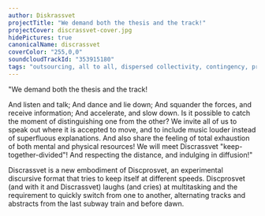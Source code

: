 ```yaml
---
author: Diskrassvet
projectTitle: "We demand both the thesis and the track!"
projectCover: discrassvet-cover.jpg
hidePictures: true
canonicalName: discrassvet
coverColor: "255,0,0"
soundcloudTrackId: "353915180"
tags: "outsourcing, all to all, dispersed collectivity, contingency, practices of ourselves, social choreography, 8-BIT DESIRE, yesterday's unalienated celebration, h o o o o o o w w w w w l, Joy Acceleration, National Academy of Sciences as witch, pharmachoreography, political dancefloor, protocols of self-organisation"
---
```


"We demand both the thesis and the track!

And listen and talk; And dance and lie down; And squander the forces, and receive information; And accelerate, and slow down. Is it possible to catch the moment of distinguishing one from the other? We invite all of us to speak out where it is accepted to move, and to include music louder instead of superfluous explanations. And also share the feeling of total exhaustion of both mental and physical resources! We will meet Discrassvet "keep-together-divided"! And respecting the distance, and indulging in diffusion!"

Discrassvet is a new embodiment of Discprosvet, an experimental discursive format that tries to keep itself at different speeds. Discprosvet (and with it and Discrassvet) laughs (and cries) at multitasking and the requirement to quickly switch from one to another, alternating tracks and abstracts from the last subway train and before dawn.
